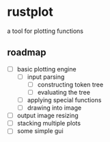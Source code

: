 # rustplot

a tool for plotting functions

## roadmap

- [ ] basic plotting engine
  - [ ] input parsing
    - [ ] constructing token tree
    - [ ] evaluating the tree
  - [ ] applying special functions
  - [ ] drawing into image
- [ ] output image resizing
- [ ] stacking multiple plots
- [ ] some simple gui

